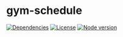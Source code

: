 # gym-schedule
[![Dependencies](https://img.shields.io/badge/dependencies-up%20to%20date-brightgreen.svg)](https://github.com/vianna274/gym-schedule)
[![License](https://img.shields.io/badge/license-MIT-blue.svg)](https://opensource.org/licenses/MIT)
[![Node version](https://img.shields.io/badge/npm-v5.3.0-blue.svg)](https://github.com/vianna274/gym-schedule)
